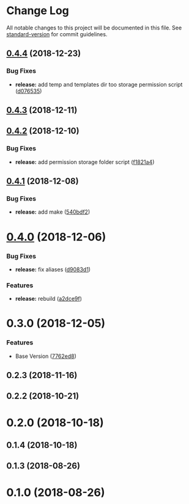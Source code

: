 # Change Log

All notable changes to this project will be documented in this file. See [standard-version](https://github.com/conventional-changelog/standard-version) for commit guidelines.

<a name="0.4.4"></a>
## [0.4.4](https://github.com/klimby/e-php/compare/v0.4.3...v0.4.4) (2018-12-23)


### Bug Fixes

* **release:** add temp and templates dir too storage permission script ([d076535](https://github.com/klimby/e-php/commit/d076535))



<a name="0.4.3"></a>
## [0.4.3](https://github.com/klimby/e-php/compare/v0.4.2...v0.4.3) (2018-12-11)



<a name="0.4.2"></a>
## [0.4.2](https://github.com/klimby/e-php/compare/v0.4.1...v0.4.2) (2018-12-10)


### Bug Fixes

* **release:** add permission storage folder script ([f1821a4](https://github.com/klimby/e-php/commit/f1821a4))



<a name="0.4.1"></a>
## [0.4.1](https://github.com/klimby/e-php/compare/v0.4.0...v0.4.1) (2018-12-08)


### Bug Fixes

* **release:** add make ([540bdf2](https://github.com/klimby/e-php/commit/540bdf2))



<a name="0.4.0"></a>
# [0.4.0](https://github.com/klimby/e-php/compare/v0.3.0...v0.4.0) (2018-12-06)


### Bug Fixes

* **release:** fix aliases ([d9083d1](https://github.com/klimby/e-php/commit/d9083d1))


### Features

* **release:** rebuild ([a2dce9f](https://github.com/klimby/e-php/commit/a2dce9f))



<a name="0.3.0"></a>
# 0.3.0 (2018-12-05)


### Features

* Base Version ([7762ed8](https://github.com/klimby/e-php/commit/7762ed8))



<a name="0.2.3"></a>
## 0.2.3 (2018-11-16)



<a name="0.2.2"></a>
## 0.2.2 (2018-10-21)



<a name="0.2.0"></a>
# 0.2.0 (2018-10-18)



<a name="0.1.4"></a>
## 0.1.4 (2018-10-18)



<a name="0.1.3"></a>
## 0.1.3 (2018-08-26)



<a name="0.1.0"></a>
# 0.1.0 (2018-08-26)
